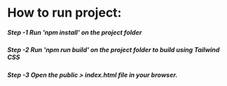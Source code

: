 # How to run project:

##### Step -1 Run 'npm install' on the project folder

##### Step -2 Run 'npm run build' on the project folder to build using Tailwind CSS

##### Step -3 Open the public > index.html file in your browser.

